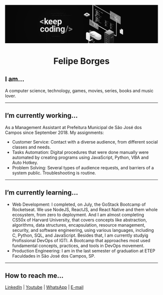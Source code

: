 <div align="center">
  <img width="auto" src="intro.jpg">
  <h1>Felipe Borges</h1>
</div>

## I am...
A computer science, technology, games, movies, series, books and music lover.
<hr>

## I’m currently working...
As a Management Assistant at Prefeitura Municipal de São José dos Campos since September 2018. My assignments:
- Customer Service: Contact with a diverse audience, from different social classes and needs.
- Tasks Automation: Digital procedures that were done manually were automated by creating programs using JavaScript, Python, VBA and Auto Hotkey.
- Problem Solving: Several types of audience requests, and barriers of a system public. Troubleshooting is routine.
<hr>

## I’m currently learning...
- Web Development: I completed, on July, the GoStack Bootcamp of Rocketseat. We use NodeJS, ReactJS, and React Native and them whole ecosystem, from zero to deployment. And I am almost completing CS50x of Harvard University, that covers concepts like abstraction, algorithms, data structures, encapsulation, resource management, security, and software engineering, using various languages, including C, Python, SQL, and JavaScript. Besides that, I am currently studyig Profissional DevOps of IGTI. A Bootcamp that approaches most used fundamental concepts, practices, and tools in DevOps movement.
- Production Engineering: I am in the last semester of graduation at ETEP Faculdades in São José dos Campos, SP.
<hr>

## How to reach me...
[LinkedIn](https://www.linkedin.com/in/felipejsborges) | [Youtube](https://www.youtube.com/channel/UC6tN_loxPGOP30LWNbJM7rg) | [WhatsApp](https://wa.me/+55012996477129) | [E-mail](mailto:felipejsborges@outlook.com)


<!-- Pendencies
- [ ] - https://blog.rocketseat.com.br/como-fazer-um-bom-readme/
- [ ] - https://blog.rocketseat.com.br/o-que-e-readme-e-porque-e-tao-importante/
- [ ] - https://shields.io/
- [ ] - Add emojis
- [ ] - Add badges
- [ ] - Add a Summary
- [ ] - Add Gifs and images
- [ ] - I’m looking to collaborate on ...
- [ ] - I’m looking for help with ...
-->
